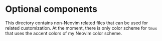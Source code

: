 
# Optional components

This directory contains non-Neovim related files that can be used for related customization. At the 
moment, there is only color scheme for `tmux` that uses the accent colors of my Neovim color scheme.

